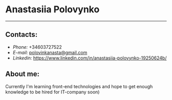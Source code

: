 # **Anastasiia Polovynko**
---
## **Contacts:**

* *Phone:* +34603727522
* *E-mail:* polovinkanasta@gmail.com
* *Linkedin:* https://www.linkedin.com/in/anastasiia-polovynko-19250624b/

## **About me:**

Currently I'm learning front-end technologies and hope to get enough knowledge to be hired for IT-company soon)